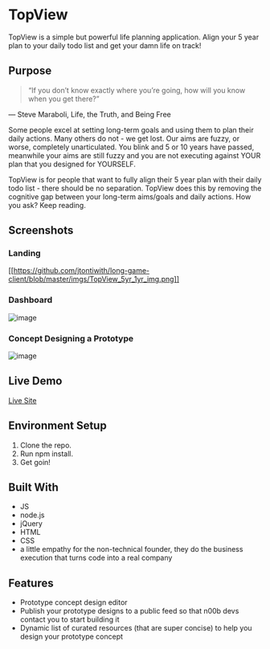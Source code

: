 # TopView
TopView is a simple but powerful life planning application. Align your 5 year plan to your daily todo list and get your damn life on track! 

## Purpose 

>“If you don’t know exactly where you’re going, how will you know when you get there?”

― Steve Maraboli, Life, the Truth, and Being Free

Some people excel at setting long-term goals and using them to plan their daily actions. Many others do not - we get lost. Our aims are fuzzy, or worse, completely unarticulated. You blink and 5 or 10 years have passed, meanwhile your aims are still fuzzy and you are not executing against YOUR plan that you designed for YOURSELF. 

TopView is for people that want to fully align their 5 year plan with their daily todo list - there should be no separation. TopView does this by removing the cognitive gap between your long-term aims/goals and daily actions. How you ask? Keep reading.

## Screenshots 

### Landing
[[https://github.com/jtontiwith/long-game-client/blob/master/imgs/TopView_5yr_1yr_img.png]]

### Dashboard
![image](https://user-images.githubusercontent.com/9849990/41680618-bf67c63a-7497-11e8-8f08-2304b1f5fb35.png)

### Concept Designing a Prototype
![image](https://user-images.githubusercontent.com/9849990/41680820-5ab53c9e-7498-11e8-89d6-09a07de2fa6b.png)

## Live Demo 

[Live Site](https://noobz.herokuapp.com/)

## Environment Setup 

1. Clone the repo.
2. Run npm install.
3. Get goin!

## Built With 

* JS
* node.js
* jQuery 
* HTML
* CSS
* a little empathy for the non-technical founder, they do the business execution that turns code into a real company

## Features 

* Prototype concept design editor
* Publish your prototype designs to a public feed so that n00b devs contact you to start building it
* Dynamic list of curated resources (that are super concise) to help you design your prototype concept
